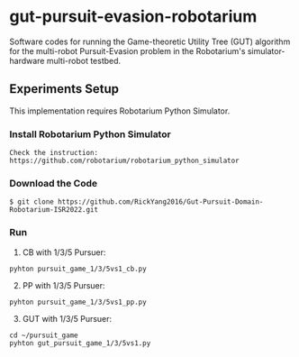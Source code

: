 # gut-pursuit-evasion-robotarium
Software codes for running the Game-theoretic Utility Tree (GUT) algorithm for the multi-robot Pursuit-Evasion problem in the Robotarium's simulator-hardware multi-robot testbed.

## Experiments Setup
This implementation requires Robotarium Python Simulator.
### Install Robotarium Python Simulator
```
Check the instruction: https://github.com/robotarium/robotarium_python_simulator
```
### Download the Code
```
$ git clone https://github.com/RickYang2016/Gut-Pursuit-Domain-Robotarium-ISR2022.git
```
### Run
1. CB with 1/3/5 Pursuer:
```
pyhton pursuit_game_1/3/5vs1_cb.py 
```
2. PP with 1/3/5 Pursuer:
```
pyhton pursuit_game_1/3/5vs1_pp.py 
```
3. GUT with 1/3/5 Pursuer:
```
cd ~/pursuit_game
pyhton gut_pursuit_game_1/3/5vs1.py 
```
